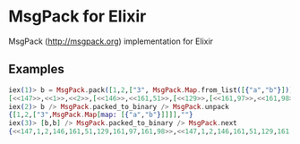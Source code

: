 # MsgPack for Elixir

MsgPack (http://msgpack.org) implementation for Elixir

## Examples

```elixir
iex(1)> b = MsgPack.pack([1,2,["3", MsgPack.Map.from_list([{"a","b"}])]])
[<<147>>,<<1>>,<<2>>,[<<146>>,<<161,51>>,[<<129>>,[<<161,97>>,<<161,98>>]]]]
iex(2)> b /> MsgPack.packed_to_binary /> MsgPack.unpack
{[1,2,["3",MsgPack.Map[map: [{"a","b"}]]]],""}
iex(3)> [b,b] /> MsgPack.packed_to_binary /> MsgPack.next
{<<147,1,2,146,161,51,129,161,97,161,98>>,<<147,1,2,146,161,51,129,161,97,161,98>>}
```
